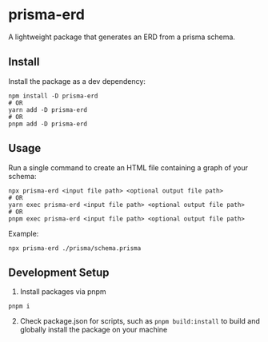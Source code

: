 # prisma-erd

A lightweight package that generates an ERD from a prisma schema.

## Install

Install the package as a dev dependency:

```shell
npm install -D prisma-erd
# OR
yarn add -D prisma-erd
# OR
pnpm add -D prisma-erd
```

## Usage

Run a single command to create an HTML file containing a graph of your schema:

```shell
npx prisma-erd <input file path> <optional output file path>
# OR
yarn exec prisma-erd <input file path> <optional output file path>
# OR
pnpm exec prisma-erd <input file path> <optional output file path>
```

Example:

```shell
npx prisma-erd ./prisma/schema.prisma
```

## Development Setup

1. Install packages via pnpm

```
pnpm i
```

2. Check package.json for scripts, such as `pnpm build:install` to build and globally install the package on your machine
